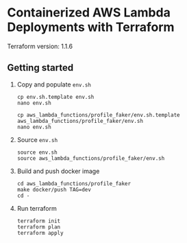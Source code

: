 # Containerized AWS Lambda Deployments with Terraform

Terraform version: 1.1.6

## Getting started

1. Copy and populate `env.sh`

    ```
    cp env.sh.template env.sh
    nano env.sh

    cp aws_lambda_functions/profile_faker/env.sh.template aws_lambda_functions/profile_faker/env.sh
    nano env.sh
    ```

2. Source `env.sh`

    ```
    source env.sh
    source aws_lambda_functions/profile_faker/env.sh
    ```

3. Build and push docker image

   ```
   cd aws_lambda_functions/profile_faker
   make docker/push TAG=dev
   cd -
   ```

4. Run terraform

   ```
   terraform init
   terraform plan
   terraform apply
   ```
